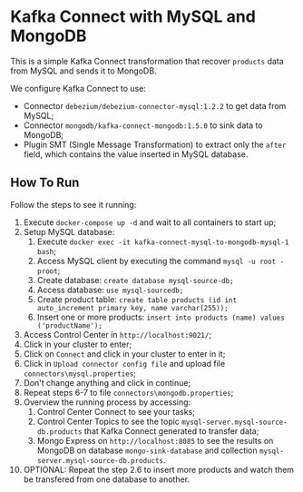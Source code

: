 # Kafka Connect with MySQL and MongoDB
This is a simple Kafka Connect transformation that recover `products` data from MySQL and sends it to MongoDB.

We configure Kafka Connect to use:

- Connector `debezium/debezium-connector-mysql:1.2.2` to get data from MySQL;
- Connector `mongodb/kafka-connect-mongodb:1.5.0` to sink data to MongoDB;
- Plugin SMT (Single Message Transformation) to extract only the `after` field, which contains the value inserted in MySQL database.

## How To Run

Follow the steps to see it running:

1. Execute `docker-compose up -d` and wait to all containers to start up;
2. Setup MySQL database:
   1. Execute `docker exec -it kafka-connect-mysql-to-mongodb-mysql-1 bash`;
   2. Access MySQL client by executing the command `mysql -u root -proot`;
   3. Create database: `create database mysql-source-db;`
   4. Access database: `use mysql-sourcedb;`
   5. Create product table: `create table products (id int auto_increment primary key, name varchar(255));`
   6. Insert one or more products: `insert into products (name) values ('productName');`
3. Access Control Center in `http://localhost:9021/`;
4. Click in your cluster to enter;
5. Click on `Connect` and click in your cluster to enter in it;
6. Click in `Upload connector config file` and upload file `connectors\mysql.properties`;
7. Don't change anything and click in continue;
8. Repeat steps 6-7 to file `connectors\mongodb.properties`;
9. Overview the running process by accessing:
   1. Control Center Connect to see your tasks;
   2. Control Center Topics to see the topic `mysql-server.mysql-source-db.products` that Kafka Connect generated to transfer data;
   3. Mongo Express on `http://localhost:8085` to see the results on MongoDB on database `mongo-sink-database` and collection `mysql-server.mysql-source-db.products`.
10. OPTIONAL: Repeat the step 2.6 to insert more products and watch them be transfered from one database to another.
